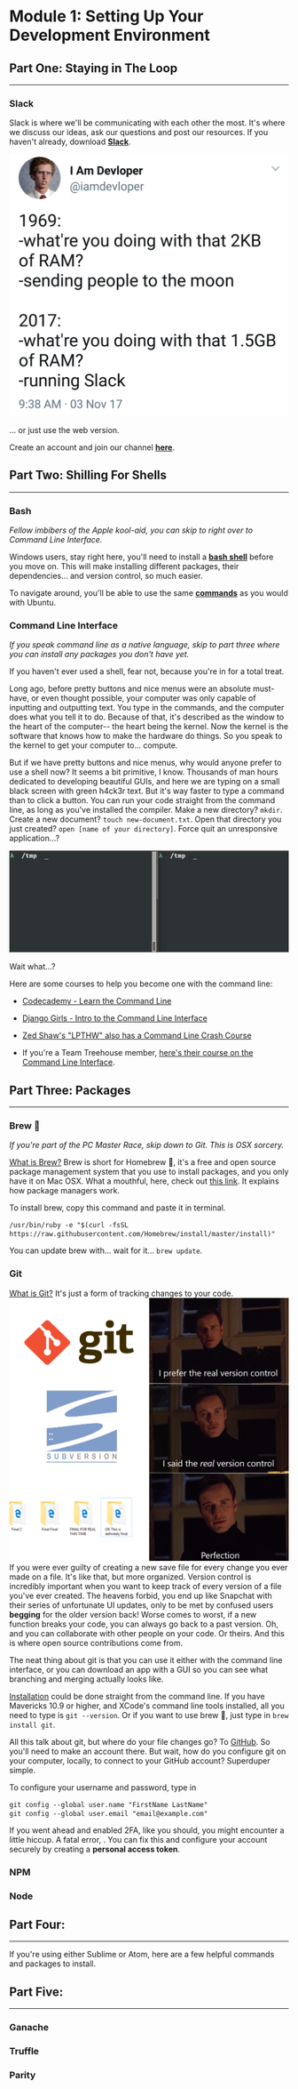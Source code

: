 # Module 1: Setting Up Your Development Environment

## Part One: Staying in The Loop
---
### Slack

Slack is where we'll be communicating with each other the most. It's where we discuss our ideas, ask our questions and post our resources. If you haven't already, download **[Slack](https://slack.com/downloads/)**.

![slack-meme](../images/slack-tweet.png)

... or just use the web version.

Create an account and join our channel **[here](https://stow-protocol-devs.slack.com
)**.

## Part Two: Shilling For Shells
---
### Bash
*Fellow imbibers of the Apple kool-aid, you can skip to right over to Command Line Interface.*

Windows users, stay right here, you'll need to install a **[bash shell](https://www.windowscentral.com/how-install-bash-shell-command-line-windows-10)** before you move on. This will make installing different packages, their dependencies... and version control, so much easier.

To navigate around, you'll be able to use the same **[commands](https://help.ubuntu.com/community/UsingTheTerminal#Commands)** as you would with Ubuntu.

### Command Line Interface
*If you speak command line as a native language, skip to part three where you can install any packages you don't have yet.*

If you haven't ever used a shell, fear not, because you're in for a total treat.

Long ago, before pretty buttons and nice menus were an absolute must-have, or even thought possible, your computer was only capable of inputting and outputting text. You type in the commands, and the computer does what you tell it to do. Because of that, it's described as the window to the heart of the computer-- the heart being the kernel. Now the kernel is the software that knows how to make the hardware do things. So you speak to the kernel to get your computer to... compute.

But if we have pretty buttons and nice menus, why would anyone prefer to use a shell now? It seems a bit primitive, I know. Thousands of man hours dedicated to developing beautiful GUIs, and here we are typing on a small black screen with green h4ck3r text. But it's way faster to type a command than to click a button. You can run your code straight from the command line, as long as you've installed the compiler. Make a new directory? `mkdir`. Create a new document? `touch new-document.txt`. Open that directory you just created? `open [name of your directory]`. Force quit an unresponsive application...?

![-kill](../images/-kill.gif)

Wait what...?

Here are some courses to help you become one with the command line:
- [Codecademy - Learn the Command Line](https://www.codecademy.com/learn/learn-the-command-line)
- [Django Girls - Intro to the Command Line Interface](https://tutorial.djangogirls.org/en/intro_to_command_line/)
- [Zed Shaw's "LPTHW" also has a Command Line Crash Course](https://learnpythonthehardway.org/book/appendixa.html)

- If you're a Team Treehouse member, [here's their course on the Command Line Interface](https://teamtreehouse.com/library/console-foundations).

## Part Three: Packages
---

### Brew 🍺
*If you're part of the PC Master Race, skip down to Git. This is OSX sorcery.*

[What is Brew?](https://brew.sh/) Brew is short for Homebrew 🍺, it's a free and open source package management system that you use to install packages, and you only have it on Mac OSX. What a mouthful, here, check out [this link](https://computers.tutsplus.com/tutorials/homebrew-demystified-os-xs-ultimate-package-manager--mac-44884). It explains how package managers work.

To install brew, copy this command and paste it in terminal.
```unix
/usr/bin/ruby -e "$(curl -fsSL https://raw.githubusercontent.com/Homebrew/install/master/install)"
```

You can update brew with... wait for it... `brew update`.

### Git
[What is Git?](https://git-scm.com/downloads) It's just a form of tracking changes to your code.
![version-control](../images/version-control.png)
If you were ever guilty of creating a new save file for every change you ever made on a file. It's like that, but more organized. Version control is incredibly important when you want to keep track of every version of a file you've ever created. The heavens forbid, you end up like Snapchat with their series of unfortunate UI updates, only to be met by confused users **begging** for the older version back! Worse comes to worst, if a new function breaks your code, you can always go back to a past version. Oh, and you can collaborate with other people on your code. Or theirs. And this is where open source contributions come from.

The neat thing about git is that you can use it either with the command line interface, or you can download an app with a GUI so you can see what branching and merging actually looks like.

[Installation](https://git-scm.com/book/en/v2/Getting-Started-Installing-Git) could be done straight from the command line. If you have Mavericks 10.9 or higher, and XCode's command line tools installed, all you need to type is `git --version`. Or if you want to use brew 🍺, just type in `brew install git`.

All this talk about git, but where do your file changes go? To [GitHub](github.com). So you'll need to make an account there. But wait, how do you configure git on your computer, locally, to connect to your GitHub account? Superduper simple.

To configure your username and password, type in
```unix
git config --global user.name "FirstName LastName"
git config --global user.email "email@example.com"
```

If you went ahead and enabled 2FA, like you should, you might encounter a little hiccup. A fatal error, <!-- what was this error? --> . You can fix this and configure your account securely by creating a **personal access token**.




### NPM

### Node

## Part Four:
---
If you're using either Sublime or Atom, here are a few helpful commands and packages to install.

## Part Five:
---
### Ganache

### Truffle

### Parity
